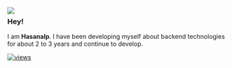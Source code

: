 <img align="left" src="[https://media.tenor.com/PyRd_9AofrcAAAAC/tomioka-tomioka-giyu.gif](https://image.pngaaa.com/885/5367885-small.png)">

### Hey!

I am **Hasanalp**. I have been developing myself about backend technologies for about 2 to 3 years and continue to develop. 

[![views](https://komarev.com/ghpvc/?username=hasanalptemiz&style=flat&color=313131&label=views)](https://github.com/hasanalptemiz)

<br>
